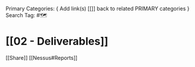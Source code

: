 Primary Categories: { Add link(s) [[]] back to related PRIMARY categories }
Search Tag: #🗺  

# [[02 - Deliverables]]  
[[Share]]
[[Nessus#Reports]]



